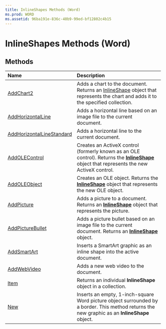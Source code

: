 ```yaml
---
title: InlineShapes Methods (Word)
ms.prod: WORD
ms.assetid: 96ba191e-836c-40b9-99ed-bf12802c4b15
---
```



# InlineShapes Methods (Word)

## Methods



|**Name**|**Description**|
|:-----|:-----|
|[AddChart2](inlineshapes-addchart2-method-word.md)|Adds a chart to the document. Returns an [InlineShape](inlineshape-object-word.md) object that represents the chart and adds it to the specified collection.|
|[AddHorizontalLine](inlineshapes-addhorizontalline-method-word.md)|Adds a horizontal line based on an image file to the current document.|
|[AddHorizontalLineStandard](inlineshapes-addhorizontallinestandard-method-word.md)|Adds a horizontal line to the current document.|
|[AddOLEControl](inlineshapes-addolecontrol-method-word.md)|Creates an ActiveX control (formerly known as an OLE control). Returns the  **[InlineShape](inlineshape-object-word.md)** object that represents the new ActiveX control.|
|[AddOLEObject](inlineshapes-addoleobject-method-word.md)|Creates an OLE object. Returns the  **[InlineShape](inlineshape-object-word.md)** object that represents the new OLE object.|
|[AddPicture](inlineshapes-addpicture-method-word.md)|Adds a picture to a document. Returns an  **[InlineShape](inlineshape-object-word.md)** object that represents the picture.|
|[AddPictureBullet](inlineshapes-addpicturebullet-method-word.md)|Adds a picture bullet based on an image file to the current document. Returns an  **[InlineShape](inlineshape-object-word.md)** object.|
|[AddSmartArt](inlineshapes-addsmartart-method-word.md)|Inserts a SmartArt graphic as an inline shape into the active document.|
|[AddWebVideo](inlineshapes-addwebvideo-method-word.md)|Adds a new web video to the document.|
|[Item](inlineshapes-item-method-word.md)|Returns an individual  **InlineShape** object in a collection.|
|[New](inlineshapes-new-method-word.md)|Inserts an empty, 1-inch-square Word picture object surrounded by a border. This method returns the new graphic as an  **InlineShape** object.|


